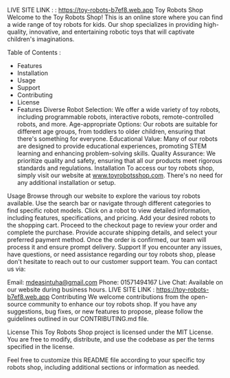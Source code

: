  LIVE SITE LINK : : https://toy-robots-b7ef8.web.app
Toy Robots Shop
Welcome to the Toy Robots Shop! This is an online store where you can find a wide range of toy robots for kids. Our shop specializes in providing high-quality, innovative, and entertaining robotic toys that will captivate children's imaginations.

Table of Contents :
 * Features
 * Installation
 * Usage
 * Support
 * Contributing
 * License
 * Features
Diverse Robot Selection: We offer a wide variety of toy robots, including programmable robots, interactive robots, remote-controlled robots, and more.
Age-appropriate Options: Our robots are suitable for different age groups, from toddlers to older children, ensuring that there's something for everyone.
Educational Value: Many of our robots are designed to provide educational experiences, promoting STEM learning and enhancing problem-solving skills.
Quality Assurance: We prioritize quality and safety, ensuring that all our products meet rigorous standards and regulations.
Installation
To access our toy robots shop, simply visit our website at www.toyrobotsshop.com. There's no need for any additional installation or setup.

Usage
Browse through our website to explore the various toy robots available.
Use the search bar or navigate through different categories to find specific robot models.
Click on a robot to view detailed information, including features, specifications, and pricing.
Add your desired robots to the shopping cart.
Proceed to the checkout page to review your order and complete the purchase.
Provide accurate shipping details, and select your preferred payment method.
Once the order is confirmed, our team will process it and ensure prompt delivery.
Support
If you encounter any issues, have questions, or need assistance regarding our toy robots shop, please don't hesitate to reach out to our customer support team. You can contact us via:

Email: mdeasintuha@gmail.com
Phone: 01571494167
Live Chat: Available on our website during business hours.
LIVE SITE LINK  : https://toy-robots-b7ef8.web.app
Contributing
We welcome contributions from the open-source community to enhance our toy robots shop. If you have any suggestions, bug fixes, or new features to propose, please follow the guidelines outlined in our CONTRIBUTING.md file.

License
This Toy Robots Shop project is licensed under the MIT License. You are free to modify, distribute, and use the codebase as per the terms specified in the license.

Feel free to customize this README file according to your specific toy robots shop, including additional sections or information as needed.